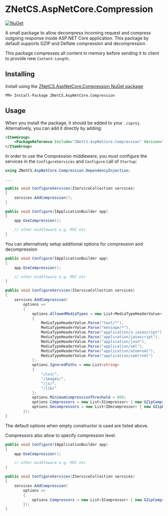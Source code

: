 # ZNetCS.AspNetCore.Compression

[![NuGet](https://img.shields.io/nuget/v/ZNetCS.AspNetCore.Compression.svg)](https://www.nuget.org/packages/ZNetCS.AspNetCore.Compression)

A small package to allow decompress incoming request and compress outgoing response inside ASP.NET Core application.
This package by default supports GZIP and Deflate compression and decompression.

This package compresses all content in memory before sending it to client to provide new `Content-Length`.


## Installing 

Install using the [ZNetCS.AspNetCore.Compression NuGet package](https://www.nuget.org/packages/ZNetCS.AspNetCore.Compression)

```
PM> Install-Package ZNetCS.AspNetCore.Compression
```

## Usage

When you install the package, it should be added to your `.csproj`. Alternatively, you can add it directly by adding:

```xml
<ItemGroup>
    <PackageReference Include="ZNetCS.AspNetCore.Compression" Version="2.2.0" />
</ItemGroup>
```

In order to use the Compression middleware, you must configure the services in the `ConfigureServices` and `Configure` call of `Startup`:

```csharp
using ZNetCS.AspNetCore.Compression.DependencyInjection;
```

```
...
```

```csharp
public void ConfigureServices(IServiceCollection services)
{
    services.AddCompression();
}

public void Configure(IApplicationBuilder app)
{
    app.UseCompression();

    // other middleware e.g. MVC etc
}
```

You can alternatively setup additional options for compression and decompression

```csharp
public void Configure(IApplicationBuilder app)
{
    app.UseCompression();

    // other middleware e.g. MVC etc  
}

public void ConfigureServices(IServiceCollection services)
{
    services.AddCompression(
        options =>
        {
            options.AllowedMediaTypes = new List<MediaTypeHeaderValue>
            {
                MediaTypeHeaderValue.Parse("text/*"),
                MediaTypeHeaderValue.Parse("message/*"),
                MediaTypeHeaderValue.Parse("application/x-javascript"),
                MediaTypeHeaderValue.Parse("application/javascript"),
                MediaTypeHeaderValue.Parse("application/json"),
                MediaTypeHeaderValue.Parse("application/xml"),
                MediaTypeHeaderValue.Parse("application/atom+xml"),
                MediaTypeHeaderValue.Parse("application/xaml+xml")
            };
            options.IgnoredPaths = new List<string>
            {
                "/css/",
                "/images/",
                "/js/",
                "/lib/"
            };
            options.MinimumCompressionThreshold = 860;
            options.Compressors = new List<ICompressor> { new GZipCompressor(), new DeflateCompressor(), new BrotliCompressor() };
            options.Decompressors = new List<IDecompressor> { new GZipDecompressor(), new DeflateDecompressor(), new BrotliDecompressor() };
        });
}
```

The default options when empty constructor is used are listed above.

Compressors also allow to specify compression level.

```csharp
public void Configure(IApplicationBuilder app)
{
    app.UseCompression();

    // other middleware e.g. MVC etc  
}

public void ConfigureServices(IServiceCollection services)
{
    services.AddCompression(
        options =>
        {
            options.Compressors = new List<ICompressor> { new GZipCompressor(CompressionLevel.Fastest), new DeflateCompressor(CompressionLevel.Fastest) };
        });
}
```


